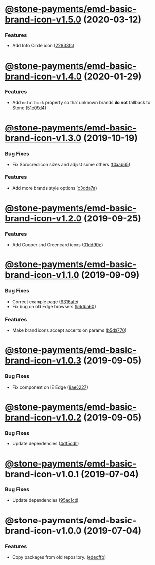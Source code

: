 # [@stone-payments/emd-basic-brand-icon-v1.5.0](https://github.com/stone-payments/emerald-web-framework/compare/@stone-payments/emd-basic-brand-icon-v1.4.0...@stone-payments/emd-basic-brand-icon-v1.5.0) (2020-03-12)


### Features

* Add Info Circle icon ([22833fc](https://github.com/stone-payments/emerald-web-framework/commit/22833fc))

# [@stone-payments/emd-basic-brand-icon-v1.4.0](https://github.com/stone-payments/emerald-web-framework/compare/@stone-payments/emd-basic-brand-icon-v1.3.0...@stone-payments/emd-basic-brand-icon-v1.4.0) (2020-01-29)


### Features

* Add `nofallback` property so that unknown brands **do not** fallback to Stone ([51e09d4](https://github.com/stone-payments/emerald-web-framework/commit/51e09d4))

# [@stone-payments/emd-basic-brand-icon-v1.3.0](https://github.com/stone-payments/emerald-web-framework/compare/@stone-payments/emd-basic-brand-icon-v1.2.0...@stone-payments/emd-basic-brand-icon-v1.3.0) (2019-10-19)


### Bug Fixes

* Fix Sorocred icon sizes and adjust some others ([f0aab65](https://github.com/stone-payments/emerald-web-framework/commit/f0aab65))


### Features

* Add more brands style options ([c3dda7a](https://github.com/stone-payments/emerald-web-framework/commit/c3dda7a))

# [@stone-payments/emd-basic-brand-icon-v1.2.0](https://github.com/stone-payments/emerald-web-framework/compare/@stone-payments/emd-basic-brand-icon-v1.1.0...@stone-payments/emd-basic-brand-icon-v1.2.0) (2019-09-25)


### Features

* Add Cooper and Greencard icons ([01dd90e](https://github.com/stone-payments/emerald-web-framework/commit/01dd90e))

# [@stone-payments/emd-basic-brand-icon-v1.1.0](https://github.com/stone-payments/emerald-web-framework/compare/@stone-payments/emd-basic-brand-icon-v1.0.3...@stone-payments/emd-basic-brand-icon-v1.1.0) (2019-09-09)


### Bug Fixes

* Correct example page ([9316afe](https://github.com/stone-payments/emerald-web-framework/commit/9316afe))
* Fix bug on old Edge browsers ([b6dba60](https://github.com/stone-payments/emerald-web-framework/commit/b6dba60))


### Features

* Make brand icons accept accents on params ([b5d9770](https://github.com/stone-payments/emerald-web-framework/commit/b5d9770))

# [@stone-payments/emd-basic-brand-icon-v1.0.3](https://github.com/stone-payments/emerald-web-framework/compare/@stone-payments/emd-basic-brand-icon-v1.0.2...@stone-payments/emd-basic-brand-icon-v1.0.3) (2019-09-05)


### Bug Fixes

* Fix component on IE Edge ([8ae0227](https://github.com/stone-payments/emerald-web-framework/commit/8ae0227))

# [@stone-payments/emd-basic-brand-icon-v1.0.2](https://github.com/stone-payments/emerald-web-framework/compare/@stone-payments/emd-basic-brand-icon-v1.0.1...@stone-payments/emd-basic-brand-icon-v1.0.2) (2019-09-05)


### Bug Fixes

* Update dependencies ([4df5cdb](https://github.com/stone-payments/emerald-web-framework/commit/4df5cdb))

# [@stone-payments/emd-basic-brand-icon-v1.0.1](https://github.com/stone-payments/emerald-web-framework/compare/@stone-payments/emd-basic-brand-icon-v1.0.0...@stone-payments/emd-basic-brand-icon-v1.0.1) (2019-07-04)


### Bug Fixes

* Update dependencies ([95ac1cd](https://github.com/stone-payments/emerald-web-framework/commit/95ac1cd))

# @stone-payments/emd-basic-brand-icon-v1.0.0 (2019-07-04)


### Features

* Copy packages from old repository. ([edecffb](https://github.com/stone-payments/emerald-web-framework/commit/edecffb))
